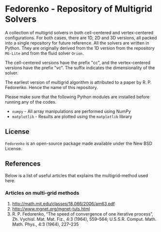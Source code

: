 # Fedorenko - Repository of Multigrid Solvers

A collection of multigrid solvers in both cell-centered and vertex-centered configurations.
For both cases, there are 1D, 2D and 3D versions, all packed into a single repository for future reference.
All the solvers are written in Python.
They are originally derived from the 1D version from the repository ``MG-Lite`` and from the fluid solver ``Orion``.

The cell-centered versions have the prefix "cc", and the vertex-centered versions have the prefix "vc".
The suffix indicates the dimensionality of the solver.

The earliest version of multigrid algorithm is attributed to a paper by R. P. Fedorenko.
Hence the name of this repository.

Please make sure that the following Python modules are installed before running any of the codes.

* ``numpy`` - All array manipulations are performed using NumPy
* ``matplotlib`` - Results are plotted using the ``matplotlib`` library

## License

``Fedorenko`` is an open-source package made available under the New BSD License.

## References

Below is a list of useful articles that explains the multigrid-method used here.

### Articles on multi-grid methods

1. http://math.mit.edu/classes/18.086/2006/am63.pdf
2. http://www.mgnet.org/mgnet-tuts.html
3. R. P. Fedorenko, “The speed of convergence of one iterative process”, Zh. Vychisl. Mat. Mat. Fiz., 4:3 (1964), 559–564; U.S.S.R. Comput. Math. Math. Phys., 4:3 (1964), 227–235
